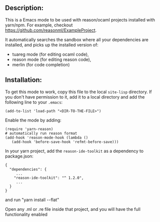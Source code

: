 ## Description:

This is a Emacs mode to be used with reason/ocaml projects installed with yarn/npm. For example, checkout https://github.com/reasonml/ExampleProject.

It automatically searches the sandbox where all your dependencies are installed,
and picks up the installed version of:
- tuareg mode (for editing ocaml code),
- reason mode (for editing reason code),
- merlin (for code completion)


## Installation:
To get this mode to work, copy this file to the local `site-lisp` directory.
If you don't have permission to it, add it to a local directory and add the
following line to your `.emacs`:
```
(add-to-list 'load-path "<DIR-TO-THE-FILE>")
```
Enable the mode by adding:
```
(require 'yarn-reason)
# automatically run reason format
(add-hook 'reason-mode-hook (lambda ()
   (add-hook 'before-save-hook 'refmt-before-save)))
```
In your yarn project, add the `reason-ide-toolkit` as a dependency to package.json:
```
{
  "dependencies": {
     ...
    "reason-ide-toolkit": "^ 1.2.0",
     ...
  }
}
```
and run "yarn install --flat"

Open any .ml or .re file inside that project, and you will have the full functionality enabled
